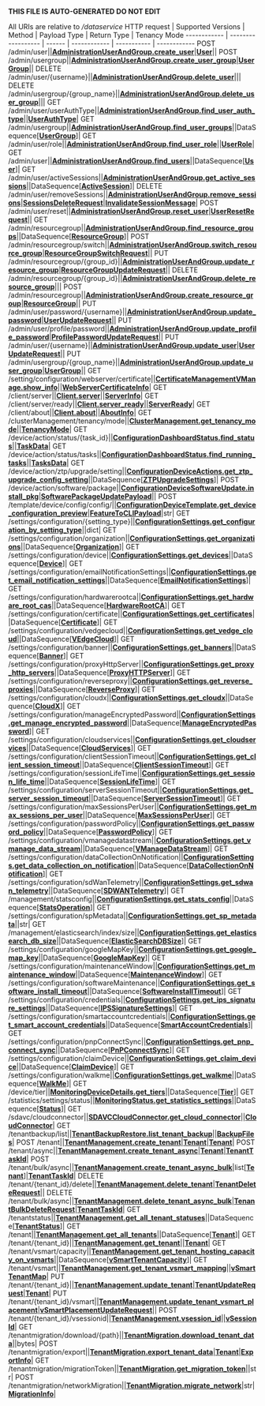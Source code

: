 **THIS FILE IS AUTO-GENERATED DO NOT EDIT**

All URIs are relative to */dataservice*
HTTP request | Supported Versions | Method | Payload Type | Return Type | Tenancy Mode
------------ | ------------------ | ------ | ------------ | ----------- | ------------
POST /admin/user||[**AdministrationUserAndGroup.create_user**](vmngclient/endpoints/administration_user_and_group.py#L157)|[**User**](vmngclient/endpoints/administration_user_and_group.py#L11)||
POST /admin/usergroup||[**AdministrationUserAndGroup.create_user_group**](vmngclient/endpoints/administration_user_and_group.py#L161)|[**UserGroup**](vmngclient/endpoints/administration_user_and_group.py#L48)||
DELETE /admin/user/{username}||[**AdministrationUserAndGroup.delete_user**](vmngclient/endpoints/administration_user_and_group.py#L173)|||
DELETE /admin/usergroup/{group_name}||[**AdministrationUserAndGroup.delete_user_group**](vmngclient/endpoints/administration_user_and_group.py#L177)|||
GET /admin/user/userAuthType||[**AdministrationUserAndGroup.find_user_auth_type**](vmngclient/endpoints/administration_user_and_group.py#L193)||[**UserAuthType**](vmngclient/endpoints/administration_user_and_group.py#L37)|
GET /admin/usergroup||[**AdministrationUserAndGroup.find_user_groups**](vmngclient/endpoints/administration_user_and_group.py#L197)||DataSequence[[**UserGroup**](vmngclient/endpoints/administration_user_and_group.py#L48)]|
GET /admin/user/role||[**AdministrationUserAndGroup.find_user_role**](vmngclient/endpoints/administration_user_and_group.py#L205)||[**UserRole**](vmngclient/endpoints/administration_user_and_group.py#L33)|
GET /admin/user||[**AdministrationUserAndGroup.find_users**](vmngclient/endpoints/administration_user_and_group.py#L209)||DataSequence[[**User**](vmngclient/endpoints/administration_user_and_group.py#L11)]|
GET /admin/user/activeSessions||[**AdministrationUserAndGroup.get_active_sessions**](vmngclient/endpoints/administration_user_and_group.py#L213)||DataSequence[[**ActiveSession**](vmngclient/endpoints/administration_user_and_group.py#L89)]|
DELETE /admin/user/removeSessions||[**AdministrationUserAndGroup.remove_sessions**](vmngclient/endpoints/administration_user_and_group.py#L225)|[**SessionsDeleteRequest**](vmngclient/endpoints/administration_user_and_group.py#L105)|[**InvalidateSessionMessage**](vmngclient/endpoints/administration_user_and_group.py#L118)|
POST /admin/user/reset||[**AdministrationUserAndGroup.reset_user**](vmngclient/endpoints/administration_user_and_group.py#L229)|[**UserResetRequest**](vmngclient/endpoints/administration_user_and_group.py#L85)||
GET /admin/resourcegroup||[**AdministrationUserAndGroup.find_resource_groups**](vmngclient/endpoints/administration_user_and_group.py#L233)||DataSequence[[**ResourceGroup**](vmngclient/endpoints/administration_user_and_group.py#L127)]|
POST /admin/resourcegroup/switch||[**AdministrationUserAndGroup.switch_resource_group**](vmngclient/endpoints/administration_user_and_group.py#L237)|[**ResourceGroupSwitchRequest**](vmngclient/endpoints/administration_user_and_group.py#L144)||
PUT /admin/resourcegroup/{group_id}||[**AdministrationUserAndGroup.update_resource_group**](vmngclient/endpoints/administration_user_and_group.py#L241)|[**ResourceGroupUpdateRequest**](vmngclient/endpoints/administration_user_and_group.py#L137)||
DELETE /admin/resourcegroup/{group_id}||[**AdministrationUserAndGroup.delete_resource_group**](vmngclient/endpoints/administration_user_and_group.py#L245)|||
POST /admin/resourcegroup||[**AdministrationUserAndGroup.create_resource_group**](vmngclient/endpoints/administration_user_and_group.py#L249)|[**ResourceGroup**](vmngclient/endpoints/administration_user_and_group.py#L127)||
PUT /admin/user/password/{username}||[**AdministrationUserAndGroup.update_password**](vmngclient/endpoints/administration_user_and_group.py#L261)|[**UserUpdateRequest**](vmngclient/endpoints/administration_user_and_group.py#L20)||
PUT /admin/user/profile/password||[**AdministrationUserAndGroup.update_profile_password**](vmngclient/endpoints/administration_user_and_group.py#L269)|[**ProfilePasswordUpdateRequest**](vmngclient/endpoints/administration_user_and_group.py#L122)||
PUT /admin/user/{username}||[**AdministrationUserAndGroup.update_user**](vmngclient/endpoints/administration_user_and_group.py#L273)|[**UserUpdateRequest**](vmngclient/endpoints/administration_user_and_group.py#L20)||
PUT /admin/usergroup/{group_name}||[**AdministrationUserAndGroup.update_user_group**](vmngclient/endpoints/administration_user_and_group.py#L277)|[**UserGroup**](vmngclient/endpoints/administration_user_and_group.py#L48)||
GET /setting/configuration/webserver/certificate||[**CertificateManagementVManage.show_info**](vmngclient/endpoints/certificate_management_vmanage.py#L43)||[**WebServerCertificateInfo**](vmngclient/endpoints/certificate_management_vmanage.py#L9)|
GET /client/server||[**Client.server**](vmngclient/endpoints/client.py#L65)||[**ServerInfo**](vmngclient/endpoints/client.py#L21)|
GET /client/server/ready||[**Client.server_ready**](vmngclient/endpoints/client.py#L69)||[**ServerReady**](vmngclient/endpoints/client.py#L60)|
GET /client/about||[**Client.about**](vmngclient/endpoints/client.py#L73)||[**AboutInfo**](vmngclient/endpoints/client.py#L49)|
GET /clusterManagement/tenancy/mode||[**ClusterManagement.get_tenancy_mode**](vmngclient/endpoints/cluster_management.py#L60)||[**TenancyMode**](vmngclient/endpoints/cluster_management.py#L16)|
GET /device/action/status/{task_id}||[**ConfigurationDashboardStatus.find_status**](vmngclient/endpoints/configuration_dashboard_status.py#L89)||[**TaskData**](vmngclient/endpoints/configuration_dashboard_status.py#L76)|
GET /device/action/status/tasks||[**ConfigurationDashboardStatus.find_running_tasks**](vmngclient/endpoints/configuration_dashboard_status.py#L93)||[**TasksData**](vmngclient/endpoints/configuration_dashboard_status.py#L84)|
GET /device/action/ztp/upgrade/setting||[**ConfigurationDeviceActions.get_ztp_upgrade_config_setting**](vmngclient/endpoints/configuration_device_actions.py#L74)||DataSequence[[**ZTPUpgradeSettings**](vmngclient/endpoints/configuration_device_actions.py#L10)]|
POST /device/action/software/package||[**ConfigurationDeviceSoftwareUpdate.install_pkg**](vmngclient/endpoints/configuration_device_software_update.py#L22)|[**SoftwarePackageUpdatePayload**](vmngclient/utils/upgrades_helper.py#L68)||
POST /template/device/config/config/||[**ConfigurationDeviceTemplate.get_device_configuration_preview**](vmngclient/endpoints/configuration_device_template.py#L19)|[**FeatureToCLIPayload**](vmngclient/endpoints/configuration_device_template.py#L10)|str|
GET /settings/configuration/{setting_type}||[**ConfigurationSettings.get_configuration_by_setting_type**](vmngclient/endpoints/configuration_settings.py#L208)||dict|
GET /settings/configuration/organization||[**ConfigurationSettings.get_organizations**](vmngclient/endpoints/configuration_settings.py#L212)||DataSequence[[**Organization**](vmngclient/endpoints/configuration_settings.py#L29)]|
GET /settings/configuration/device||[**ConfigurationSettings.get_devices**](vmngclient/endpoints/configuration_settings.py#L216)||DataSequence[[**Device**](vmngclient/endpoints/configuration_settings.py#L35)]|
GET /settings/configuration/emailNotificationSettings||[**ConfigurationSettings.get_email_notification_settings**](vmngclient/endpoints/configuration_settings.py#L220)||DataSequence[[**EmailNotificationSettings**](vmngclient/endpoints/configuration_settings.py#L40)]|
GET /settings/configuration/hardwarerootca||[**ConfigurationSettings.get_hardware_root_cas**](vmngclient/endpoints/configuration_settings.py#L224)||DataSequence[[**HardwareRootCA**](vmngclient/endpoints/configuration_settings.py#L44)]|
GET /settings/configuration/certificate||[**ConfigurationSettings.get_certificates**](vmngclient/endpoints/configuration_settings.py#L228)||DataSequence[[**Certificate**](vmngclient/endpoints/configuration_settings.py#L49)]|
GET /settings/configuration/vedgecloud||[**ConfigurationSettings.get_vedge_cloud**](vmngclient/endpoints/configuration_settings.py#L232)||DataSequence[[**VEdgeCloud**](vmngclient/endpoints/configuration_settings.py#L58)]|
GET /settings/configuration/banner||[**ConfigurationSettings.get_banners**](vmngclient/endpoints/configuration_settings.py#L236)||DataSequence[[**Banner**](vmngclient/endpoints/configuration_settings.py#L62)]|
GET /settings/configuration/proxyHttpServer||[**ConfigurationSettings.get_proxy_http_servers**](vmngclient/endpoints/configuration_settings.py#L240)||DataSequence[[**ProxyHTTPServer**](vmngclient/endpoints/configuration_settings.py#L66)]|
GET /settings/configuration/reverseproxy||[**ConfigurationSettings.get_reverse_proxies**](vmngclient/endpoints/configuration_settings.py#L244)||DataSequence[[**ReverseProxy**](vmngclient/endpoints/configuration_settings.py#L72)]|
GET /settings/configuration/cloudx||[**ConfigurationSettings.get_cloudx**](vmngclient/endpoints/configuration_settings.py#L248)||DataSequence[[**CloudX**](vmngclient/endpoints/configuration_settings.py#L76)]|
GET /settings/configuration/manageEncryptedPassword||[**ConfigurationSettings.get_manage_encrypted_password**](vmngclient/endpoints/configuration_settings.py#L252)||DataSequence[[**ManageEncryptedPassword**](vmngclient/endpoints/configuration_settings.py#L80)]|
GET /settings/configuration/cloudservices||[**ConfigurationSettings.get_cloudservices**](vmngclient/endpoints/configuration_settings.py#L256)||DataSequence[[**CloudServices**](vmngclient/endpoints/configuration_settings.py#L84)]|
GET /settings/configuration/clientSessionTimeout||[**ConfigurationSettings.get_client_session_timeout**](vmngclient/endpoints/configuration_settings.py#L260)||DataSequence[[**ClientSessionTimeout**](vmngclient/endpoints/configuration_settings.py#L94)]|
GET /settings/configuration/sessionLifeTime||[**ConfigurationSettings.get_session_life_time**](vmngclient/endpoints/configuration_settings.py#L264)||DataSequence[[**SessionLifeTime**](vmngclient/endpoints/configuration_settings.py#L99)]|
GET /settings/configuration/serverSessionTimeout||[**ConfigurationSettings.get_server_session_timeout**](vmngclient/endpoints/configuration_settings.py#L268)||DataSequence[[**ServerSessionTimeout**](vmngclient/endpoints/configuration_settings.py#L103)]|
GET /settings/configuration/maxSessionsPerUser||[**ConfigurationSettings.get_max_sessions_per_user**](vmngclient/endpoints/configuration_settings.py#L272)||DataSequence[[**MaxSessionsPerUser**](vmngclient/endpoints/configuration_settings.py#L107)]|
GET /settings/configuration/passwordPolicy||[**ConfigurationSettings.get_password_policy**](vmngclient/endpoints/configuration_settings.py#L276)||DataSequence[[**PasswordPolicy**](vmngclient/endpoints/configuration_settings.py#L111)]|
GET /settings/configuration/vmanagedatastream||[**ConfigurationSettings.get_vmanage_data_stream**](vmngclient/endpoints/configuration_settings.py#L280)||DataSequence[[**VManageDataStream**](vmngclient/endpoints/configuration_settings.py#L118)]|
GET /settings/configuration/dataCollectionOnNotification||[**ConfigurationSettings.get_data_collection_on_notification**](vmngclient/endpoints/configuration_settings.py#L284)||DataSequence[[**DataCollectionOnNotification**](vmngclient/endpoints/configuration_settings.py#L125)]|
GET /settings/configuration/sdWanTelemetry||[**ConfigurationSettings.get_sdwan_telemetry**](vmngclient/endpoints/configuration_settings.py#L288)||DataSequence[[**SDWANTelemetry**](vmngclient/endpoints/configuration_settings.py#L129)]|
GET /management/statsconfig||[**ConfigurationSettings.get_stats_config**](vmngclient/endpoints/configuration_settings.py#L292)||DataSequence[[**StatsOperation**](vmngclient/endpoints/configuration_settings.py#L133)]|
GET /settings/configuration/spMetadata||[**ConfigurationSettings.get_sp_metadata**](vmngclient/endpoints/configuration_settings.py#L296)||str|
GET /management/elasticsearch/index/size||[**ConfigurationSettings.get_elasticsearch_db_size**](vmngclient/endpoints/configuration_settings.py#L300)||DataSequence[[**ElasticSearchDBSize**](vmngclient/endpoints/configuration_settings.py#L147)]|
GET /settings/configuration/googleMapKey||[**ConfigurationSettings.get_google_map_key**](vmngclient/endpoints/configuration_settings.py#L304)||DataSequence[[**GoogleMapKey**](vmngclient/endpoints/configuration_settings.py#L152)]|
GET /settings/configuration/maintenanceWindow||[**ConfigurationSettings.get_maintenance_window**](vmngclient/endpoints/configuration_settings.py#L308)||DataSequence[[**MaintenanceWindow**](vmngclient/endpoints/configuration_settings.py#L140)]|
GET /settings/configuration/softwareMaintenance||[**ConfigurationSettings.get_software_install_timeout**](vmngclient/endpoints/configuration_settings.py#L312)||DataSequence[[**SoftwareInstallTimeout**](vmngclient/endpoints/configuration_settings.py#L156)]|
GET /settings/configuration/credentials||[**ConfigurationSettings.get_ips_signature_settings**](vmngclient/endpoints/configuration_settings.py#L316)||DataSequence[[**IPSSignatureSettings**](vmngclient/endpoints/configuration_settings.py#L161)]|
GET /settings/configuration/smartaccountcredentials||[**ConfigurationSettings.get_smart_account_credentials**](vmngclient/endpoints/configuration_settings.py#L320)||DataSequence[[**SmartAccountCredentials**](vmngclient/endpoints/configuration_settings.py#L169)]|
GET /settings/configuration/pnpConnectSync||[**ConfigurationSettings.get_pnp_connect_sync**](vmngclient/endpoints/configuration_settings.py#L324)||DataSequence[[**PnPConnectSync**](vmngclient/endpoints/configuration_settings.py#L174)]|
GET /settings/configuration/claimDevice||[**ConfigurationSettings.get_claim_device**](vmngclient/endpoints/configuration_settings.py#L328)||DataSequence[[**ClaimDevice**](vmngclient/endpoints/configuration_settings.py#L178)]|
GET /settings/configuration/walkme||[**ConfigurationSettings.get_walkme**](vmngclient/endpoints/configuration_settings.py#L332)||DataSequence[[**WalkMe**](vmngclient/endpoints/configuration_settings.py#L182)]|
GET /device/tier||[**MonitoringDeviceDetails.get_tiers**](vmngclient/endpoints/monitoring_device_details.py#L116)||DataSequence[[**Tier**](vmngclient/endpoints/monitoring_device_details.py#L15)]|
GET /statistics/settings/status||[**MonitoringStatus.get_statistics_settings**](vmngclient/endpoints/monitoring_status.py#L32)||DataSequence[[**Status**](vmngclient/endpoints/monitoring_status.py#L17)]|
GET /sdavc/cloudconnector||[**SDAVCCloudConnector.get_cloud_connector**](vmngclient/endpoints/sdavc_cloud_connector.py#L28)||[**CloudConnector**](vmngclient/endpoints/sdavc_cloud_connector.py#L10)|
GET /tenantbackup/list||[**TenantBackupRestore.list_tenant_backup**](vmngclient/endpoints/tenant_backup_restore.py#L35)||[**BackupFiles**](vmngclient/endpoints/tenant_backup_restore.py#L10)|
POST /tenant||[**TenantManagement.create_tenant**](vmngclient/endpoints/tenant_management.py#L118)|[**Tenant**](vmngclient/model/tenant.py#L21)|[**Tenant**](vmngclient/model/tenant.py#L21)|
POST /tenant/async||[**TenantManagement.create_tenant_async**](vmngclient/endpoints/tenant_management.py#L123)|[**Tenant**](vmngclient/model/tenant.py#L21)|[**TenantTaskId**](vmngclient/endpoints/tenant_management.py#L21)|
POST /tenant/bulk/async||[**TenantManagement.create_tenant_async_bulk**](vmngclient/endpoints/tenant_management.py#L128)|list[[**Tenant**](vmngclient/model/tenant.py#L21)]|[**TenantTaskId**](vmngclient/endpoints/tenant_management.py#L21)|
DELETE /tenant/{tenant_id}/delete||[**TenantManagement.delete_tenant**](vmngclient/endpoints/tenant_management.py#L134)|[**TenantDeleteRequest**](vmngclient/endpoints/tenant_management.py#L12)||
DELETE /tenant/bulk/async||[**TenantManagement.delete_tenant_async_bulk**](vmngclient/endpoints/tenant_management.py#L139)|[**TenantBulkDeleteRequest**](vmngclient/endpoints/tenant_management.py#L16)|[**TenantTaskId**](vmngclient/endpoints/tenant_management.py#L21)|
GET /tenantstatus||[**TenantManagement.get_all_tenant_statuses**](vmngclient/endpoints/tenant_management.py#L149)||DataSequence[[**TenantStatus**](vmngclient/endpoints/tenant_management.py#L54)]|
GET /tenant||[**TenantManagement.get_all_tenants**](vmngclient/endpoints/tenant_management.py#L154)||DataSequence[[**Tenant**](vmngclient/model/tenant.py#L21)]|
GET /tenant/{tenant_id}||[**TenantManagement.get_tenant**](vmngclient/endpoints/tenant_management.py#L159)||[**Tenant**](vmngclient/model/tenant.py#L21)|
GET /tenant/vsmart/capacity||[**TenantManagement.get_tenant_hosting_capacity_on_vsmarts**](vmngclient/endpoints/tenant_management.py#L164)||DataSequence[[**vSmartTenantCapacity**](vmngclient/endpoints/tenant_management.py#L103)]|
GET /tenant/vsmart||[**TenantManagement.get_tenant_vsmart_mapping**](vmngclient/endpoints/tenant_management.py#L169)||[**vSmartTenantMap**](vmngclient/endpoints/tenant_management.py#L109)|
PUT /tenant/{tenant_id}||[**TenantManagement.update_tenant**](vmngclient/endpoints/tenant_management.py#L182)|[**TenantUpdateRequest**](vmngclient/endpoints/tenant_management.py#L63)|[**Tenant**](vmngclient/model/tenant.py#L21)|
PUT /tenant/{tenant_id}/vsmart||[**TenantManagement.update_tenant_vsmart_placement**](vmngclient/endpoints/tenant_management.py#L187)|[**vSmartPlacementUpdateRequest**](vmngclient/endpoints/tenant_management.py#L98)||
POST /tenant/{tenant_id}/vsessionid||[**TenantManagement.vsession_id**](vmngclient/endpoints/tenant_management.py#L192)||[**vSessionId**](vmngclient/endpoints/tenant_management.py#L113)|
GET /tenantmigration/download/{path}||[**TenantMigration.download_tenant_data**](vmngclient/endpoints/tenant_migration.py#L39)||bytes|
POST /tenantmigration/export||[**TenantMigration.export_tenant_data**](vmngclient/endpoints/tenant_migration.py#L43)|[**Tenant**](vmngclient/model/tenant.py#L21)|[**ExportInfo**](vmngclient/endpoints/tenant_migration.py#L16)|
GET /tenantmigration/migrationToken||[**TenantMigration.get_migration_token**](vmngclient/endpoints/tenant_migration.py#L47)||str|
POST /tenantmigration/networkMigration||[**TenantMigration.migrate_network**](vmngclient/endpoints/tenant_migration.py#L56)|str|[**MigrationInfo**](vmngclient/endpoints/tenant_migration.py#L34)|
